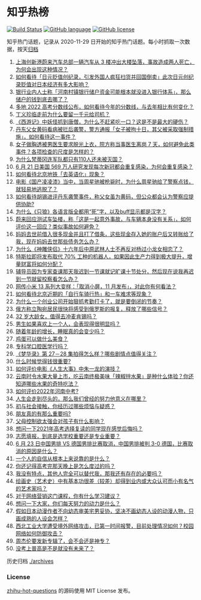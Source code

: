 # 知乎热榜
[![Build Status](https://github.com/ToWeLong/zhihu-hot-questions/workflows/CI/badge.svg)](https://github.com/ToWeLong/zhihu-hot-questions/actions)
[![GitHub language](https://img.shields.io/badge/language-golang-orange.svg)](https://golang.org/)
[![GitHub license](https://img.shields.io/github/license/ToWeLong/zhihu-hot-questions)](https://github.com/ToWeLong/zhihu-hot-questions/blob/main/LICENSE)

知乎热门话题，记录从 2020-11-29 日开始的知乎热门话题。每小时抓取一次数据，按天[归档](./archives)

<!-- BEGIN -->

1. [上海创新港蔚来汽车总部一辆汽车从 3 楼冲出大楼坠落，事故造成两人死亡，为何会出现这种情况？](https://www.zhihu.com/question/539122818)
1. [如何看待「日元贬值创纪录，引发外国人疯狂扫货并回国倒卖」此次日元创纪录贬值对日本经济有多大影响？](https://www.zhihu.com/question/538779414)
1. [银行业内人士称「河南村镇银行储户资金可能根本就没进入银行体系」，那么储户的钱到底去哪了？](https://www.zhihu.com/question/538991186)
1. [多地 2022 高考分数线公布，如何看待今年的分数线，与去年相比有何变化？](https://www.zhihu.com/question/539088880)
1. [丁义珍临走前为什么要留一千元给司机？](https://www.zhihu.com/question/58148501)
1. [《西游记》中妖怪抓到唐僧，为什么不赶紧吃一口？这是不是最大的硬伤？](https://www.zhihu.com/question/538825202)
1. [丹东父女黄码看病被拦后袭警，警方通报「女子被拘十日，其父被采取强制措施」，如何看待这一事件？](https://www.zhihu.com/question/539068315)
1. [女子做胸透被男医生要求脱光上衣，院方称当事医生离岗 7 天，如何避免此类事件？各项检查的尺度是怎样的？](https://www.zhihu.com/question/539059740)
1. [为什么梵蒂冈连军队都只有110人还未被灭国？](https://www.zhihu.com/question/431767839)
1. [6 月 21 日美国 569 万人研究发现每次新冠都会重复感染，为何会重复感染？](https://www.zhihu.com/question/538924933)
1. [如何看待北京地铁「去英语化」现象？](https://www.zhihu.com/question/533486932)
1. [电影《国产凌凌漆》当中，当周星驰被枪毙时，为什么周星驰给了警察点钱，就轻易地逃脱了？](https://www.zhihu.com/question/28600649)
1. [如何看待胡锡进评丹东袭警事件，称父女虽为黄码，但公众都会认为警察应提供协助?](https://www.zhihu.com/question/539119112)
1. [为什么《只狼》各语言版全都用“死”字，以及buff显示都是汉字？](https://www.zhihu.com/question/538107006)
1. [蔚来回应测试车坠楼，称「这是一起意外事故，与车辆本身没有关系」，如何评价这一回应？类似事故如何避免？](https://www.zhihu.com/question/539193735)
1. [妈妈去世前借入很多现金并且打了借条，这些现金存入她的账户后又转账给了我，现在妈妈去世那些债务怎么办？](https://www.zhihu.com/question/472056009)
1. [为什么《神雕侠侣》十六年后中原武林人士不再反对杨过小龙女相恋了？](https://www.zhihu.com/question/538215364)
1. [特斯拉即将发布取代 70% 工种的机器人，如果因此生产力得到极大提升，增量财富将如何分配？](https://www.zhihu.com/question/539069311)
1. [辅导员因为专家查课那天我迟到一节课就记旷课十节处分，然后现在说我再迟到一节就留校察看怎么办？](https://www.zhihu.com/question/538517051)
1. [网传小米 13 系列大变样：「取消小屏，11 月发布」，对此你有何看法？](https://www.zhihu.com/question/538541877)
1. [如何看待北京近期的「自行车骑行热」和一车难求等现象？](https://www.zhihu.com/question/537693355)
1. [为什么一个创业公司开始狠抓考勤打卡了，就是要倒闭的节奏？](https://www.zhihu.com/question/454797529)
1. [俄方称立陶宛居民很快将感受到俄罗斯的报复，释放了哪些信号？](https://www.zhihu.com/question/538957014)
1. [32 岁大龄女，值得去冲麦肯锡吗？](https://www.zhihu.com/question/537345031)
1. [男生如果喜欢上一个人，会表现得很明显吗？](https://www.zhihu.com/question/538967558)
1. [随着年龄的增长，睡眠真的会变少吗？](https://www.zhihu.com/question/272349901)
1. [鸡蛋可以做什么美食？](https://www.zhihu.com/question/529285615)
1. [专科学口腔医学行吗？](https://www.zhihu.com/question/383445313)
1. [《梦华录》第 27－28 集拍得怎么样？哪些剧情点值得关注？](https://www.zhihu.com/question/539186348)
1. [什么时候觉得钱很重要?](https://www.zhihu.com/question/539124366)
1. [如何评价电影《人生大事》中朱一龙的演技？](https://www.zhihu.com/question/537778589)
1. [云南时令水果大量上市，吃云南终极美味「辣椒拌水果」是种什么体验？你还知道哪些水果的奇特吃法？](https://www.zhihu.com/question/529937978)
1. [如何评价2022年河南中考?](https://www.zhihu.com/question/538927279)
1. [人生会走到尽头的，那么我们曾经的努力他意义在哪里？](https://www.zhihu.com/question/538875422)
1. [初与社会接触，你经历过哪些烦恼与疑惑？](https://www.zhihu.com/question/537666858)
1. [朋友真的有那么重要吗?](https://www.zhihu.com/question/536558922)
1. [父母控制欲太强会对孩子有什么影响？](https://www.zhihu.com/question/67350233)
1. [想问一下2021年高考选择复读的同学现在感觉后悔吗？](https://www.zhihu.com/question/536688801)
1. [志愿填报，到底是选学校重要还是专业重要？](https://www.zhihu.com/question/537061275)
1. [6 月 23 日中国男排 VS 德国男排比赛取消，中国男排被判 3-0 德国，比赛取消的原因是什么？](https://www.zhihu.com/question/539143611)
1. [一个人的自信从根本上来说靠的是什么？](https://www.zhihu.com/question/491729132)
1. [你还记得高考完那天晚上是怎么度过的吗？](https://www.zhihu.com/question/536338311)
1. [我没有特点，其他人完全可以替代我，那我还有存在的必要吗？](https://www.zhihu.com/question/534751655)
1. [绘画史（艺术史）中有基本功很差（较差）却得到业内或大众认可而小有名气的艺术家吗？](https://www.zhihu.com/question/319118330)
1. [对于网络营销这门课程，你有什么学习建议？](https://www.zhihu.com/question/539123993)
1. [想问一下大家，你们每天努力的动力是什么？](https://www.zhihu.com/question/538650921)
1. [假如日本动漫作者不向幼态审美宅男妥协，坚决不画幼态人设的动漫人物，只画成熟的人设会怎样？](https://www.zhihu.com/question/538751812)
1. [西北工业大学遭受境外网络攻击，已第一时间报警，目前处理情况如何？校园网络如何防御攻击？](https://www.zhihu.com/question/538980010)
1. [周杰伦要发新专辑了，会不会还是神专？](https://www.zhihu.com/question/538523052)
1. [没考上普高是不是就没有未来了？](https://www.zhihu.com/question/538703490)

<!-- END -->

历史归档 [./archives](./archives)


### License
[zhihu-hot-questions](https://github.com/towelong/zhihu-hot-questions) 的源码使用 MIT License 发布。